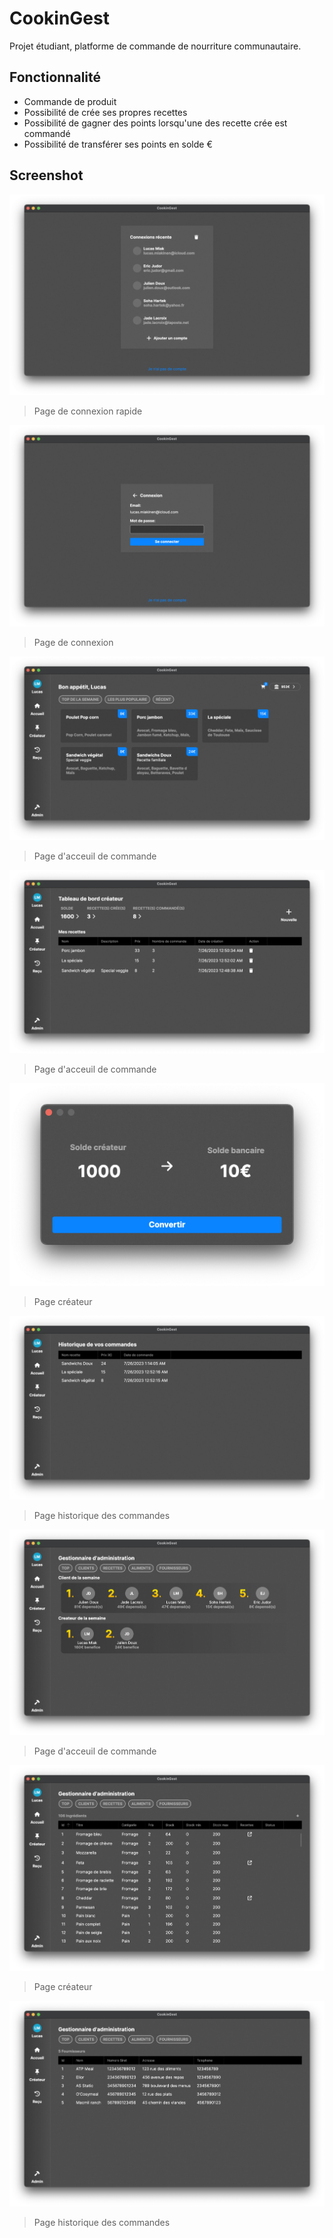 # CookinGest

Projet étudiant, platforme de commande de nourriture communautaire.

## Fonctionnalité

- Commande de produit
- Possibilité de crée ses propres recettes
- Possibilité de gagner des points lorsqu'une des recette crée est commandé
- Possibilité de transférer ses points en solde €


## Screenshot

![Screenshot](/Documentation/Screenshots/1.png)
> Page de connexion rapide

![Screenshot](/Documentation/Screenshots/2.png)
> Page de connexion

![Screenshot](/Documentation/Screenshots/3.png)
> Page d'acceuil de commande

![Screenshot](/Documentation/Screenshots/4.png)
> Page d'acceuil de commande

![Screenshot](/Documentation/Screenshots/5.png)
> Page créateur

![Screenshot](/Documentation/Screenshots/6.png)
> Page historique des commandes

![Screenshot](/Documentation/Screenshots/7.png)
> Page d'acceuil de commande

![Screenshot](/Documentation/Screenshots/8.png)
> Page créateur

![Screenshot](/Documentation/Screenshots/9.png)
> Page historique des commandes
